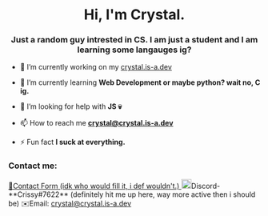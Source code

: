<h1 align="center">Hi, I'm Crystal.</h1>
<h3 align="center">Just a random guy intrested in CS. I am just a student and I am learning some langauges ig?</h3>

- 🔭 I’m currently working on my <a href="https://crystal.is-a.dev/" target="_blank">crystal.is-a.dev</a>

- 🌱 I’m currently learning **Web Development or maybe python? wait no, C ig.**

- 🤝 I’m looking for help with **JS 💀**

- 📫 How to reach me **crystal@crystal.is-a.dev**

- ⚡ Fun fact **I suck at everything.**

<h3 align="left">Contact me:</h3>
<a href="https://crystal.is-a.dev/" target="_blank"> 📃Contact Form (idk who would fill it, i def wouldn't.) </a> 
<img src = "https://user-images.githubusercontent.com/66400444/210599484-1c7ce6bc-733c-4579-97a5-f1d3092c69e8.png" alt="discord emoji" width="20px" height="19px">Discord- **Crissy#7622** (definitely hit me up here, way more active then i should be)</a>
 ✉️Email: <a href="mailto:crystal@crystal.is-a.dev" id="mail">crystal@crystal.is-a.dev</a>
